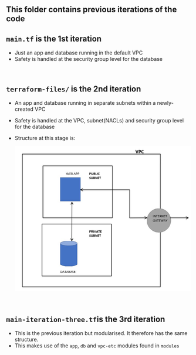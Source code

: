 ## This folder contains previous iterations of the code
## `main.tf` is the 1st iteration
- Just an app and database running in the default VPC
- Safety is handled at the security group level for the database

<br>

## `terraform-files/` is the 2nd iteration
- An app and database running in separate subnets within a newly-created VPC
- Safety is handled at the VPC, subnet(NACLs) and security group level for the database
- Structure at this stage is:

    ![](images/diagram1.jpg)

<br>

## `main-iteration-three.tf`is the 3rd iteration 
- This is the previous iteration but modularised. It therefore has the same structure.
- This makes use of the `app`, `db` and `vpc-etc` modules found in `modules`
